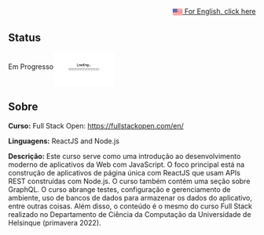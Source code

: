<p align="right"><a href="README.md"><img src="img/us-flag.png" height="20" align="center">  For English, click here </a></p>

## Status
Em Progresso<img src="img/loading.gif" height="70" align="middle"></img>

## Sobre
**Curso:** Full Stack Open: https://fullstackopen.com/en/

**Linguagens:** ReactJS and Node.js 

**Descrição:**
Este curso serve como uma introdução ao desenvolvimento moderno de aplicativos da Web com JavaScript. O foco principal está na construção de aplicativos de página única com ReactJS que usam APIs REST construídas com Node.js. O curso também contém uma seção sobre GraphQL.
O curso abrange testes, configuração e gerenciamento de ambiente, uso de bancos de dados para armazenar os dados do aplicativo, entre outras coisas. Além disso, o conteúdo é o mesmo do curso Full Stack realizado no Departamento de Ciência da Computação da Universidade de Helsinque (primavera 2022).
